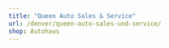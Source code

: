 ```yaml
---
title: "Queen Auto Sales & Service"
url: /denver/queen-auto-sales-und-service/
shop: Autohaus
---
```

